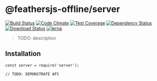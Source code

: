 # @feathersjs-offline/server


[![Build Status](https://travis-ci.org/mhillerstrom/feathersjs-offline-server.png?branch=master)](https://travis-ci.org/mhillerstrom/feathersjs-offline-server)
[![Code Climate](https://codeclimate.com/github/mhillerstrom/feathersjs-offline-server/badges/gpa.svg)](https://codeclimate.com/github/mhillerstrom/feathersjs-offline-server)
[![Test Coverage](https://codeclimate.com/github/mhillerstrom/feathersjs-offline-server/badges/coverage.svg)](https://codeclimate.com/github/mhillerstrom/feathersjs-offline-server/coverage)
[![Dependency Status](https://img.shields.io/david/mhillerstrom/feathersjs-offline-server.svg?style=flat-square)](https://david-dm.org/mhillerstrom/feathersjs-offline-server)
[![Download Status](https://img.shields.io/npm/dm/feathersjs-offline-server.svg?style=flat-square)](https://www.npmjs.com/package/feathersjs-offline-server)
[![lerna](https://img.shields.io/badge/maintained%20with-lerna-cc00ff.svg)](https://lerna.js.org/)



> TODO: description

## Installation

```
const server = require('server');

// TODO: DEMONSTRATE API
```
